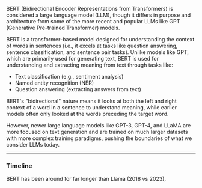 BERT (Bidirectional Encoder Representations from Transformers) is considered a large language model (LLM), though it differs in purpose and architecture from some of the more recent and popular LLMs like GPT (Generative Pre-trained Transformer) models.

BERT is a transformer-based model designed for understanding the context of words in sentences (i.e., it excels at tasks like question answering, sentence classification, and sentence pair tasks). Unlike models like GPT, which are primarily used for generating text, BERT is used for understanding and extracting meaning from text through tasks like:

- Text classification (e.g., sentiment analysis)
- Named entity recognition (NER)
- Question answering (extracting answers from text)

BERT's "bidirectional" nature means it looks at both the left and right context of a word in a sentence to understand meaning, while earlier models often only looked at the words preceding the target word.

However, newer large language models like GPT-3, GPT-4, and LLaMA are more focused on text generation and are trained on much larger datasets with more complex training paradigms, pushing the boundaries of what we consider LLMs today.

---

### Timeline

BERT has been around for far longer than Llama (2018 vs 2023),